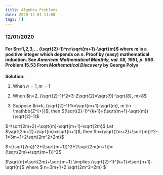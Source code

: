 ```yaml
---
title: Algebra Problems
date: 2020-12-01 11:08
tags: []
---
```


### 12/01/2020

#### For $n=1,2,3,... (\sqrt{2}-1)^n=\sqrt{m+1}-\sqrt{m}$ where $m$ is a positive integer which depends on $n$. Proof by (easy) mathematical induction. See *American Mathematical Monthly, vol. 58, 1951, p. 566*. Problem 15.53 From *Mathematical Discovery* by George Polya

**Solution:**

1. When $n=1, m=1$

2. When $n=2, (\sqrt{2}-1)^2=3-2\sqrt{2}=\sqrt{9}-\sqrt{8}, m=8$

3. Suppose $n=k, (\sqrt{2}-1)^k=\sqrt{m+1}-\sqrt{m}, m \in \mathbb{Z^{+}}$, then
  $(\sqrt{2}-1)^{k+1}=(\sqrt{m+1}-\sqrt{m})(\sqrt{2}-1)$

  $=\sqrt{2m+2}+\sqrt{m}-\sqrt{m+1}-\sqrt{2m}$
  Let $\sqrt{2m+2}+\sqrt{m}=\sqrt{n+1}$, then
  $n=(\sqrt{2m+2}+\sqrt{m})^2-1=3m+1+2\sqrt{2m^2+2m}$

  $=(\sqrt{2m})^2+(\sqrt{m+1})^2+2\sqrt{2m(m+1)}=(\sqrt{2m}+\sqrt{m+1})^2$

  $\sqrt{n}=\sqrt{2m}+\sqrt{m+1} \implies (\sqrt{2}-1)^{k+1}=\sqrt{n+1}-\sqrt{n}$
  where $ n=3m+1+2 \sqrt{2m^2+2m} $
